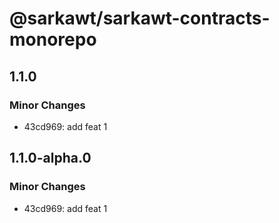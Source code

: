 # @sarkawt/sarkawt-contracts-monorepo

## 1.1.0

### Minor Changes

- 43cd969: add feat 1

## 1.1.0-alpha.0

### Minor Changes

- 43cd969: add feat 1
